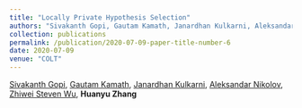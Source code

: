 ```yaml
---
title: "Locally Private Hypothesis Selection"
authors: "Sivakanth Gopi, Gautam Kamath, Janardhan Kulkarni, Aleksandar Nikolov, Zhiwei Steven Wu,<b>Huanyu Zhang</b>, accepted by <b>COLT 2020</b>"
collection: publications
permalink: /publication/2020-07-09-paper-title-number-6
date: 2020-07-09
venue: "COLT"
---
```



[Sivakanth Gopi](https://www.microsoft.com/en-us/research/people/sigopi/), [Gautam Kamath](http://www.gautamkamath.com), [Janardhan Kulkarni](https://www.microsoft.com/en-us/research/people/jakul/), [Aleksandar Nikolov](http://www.cs.toronto.edu/~anikolov/), [Zhiwei Steven Wu](https://zstevenwu.com), <b>Huanyu Zhang</b>

